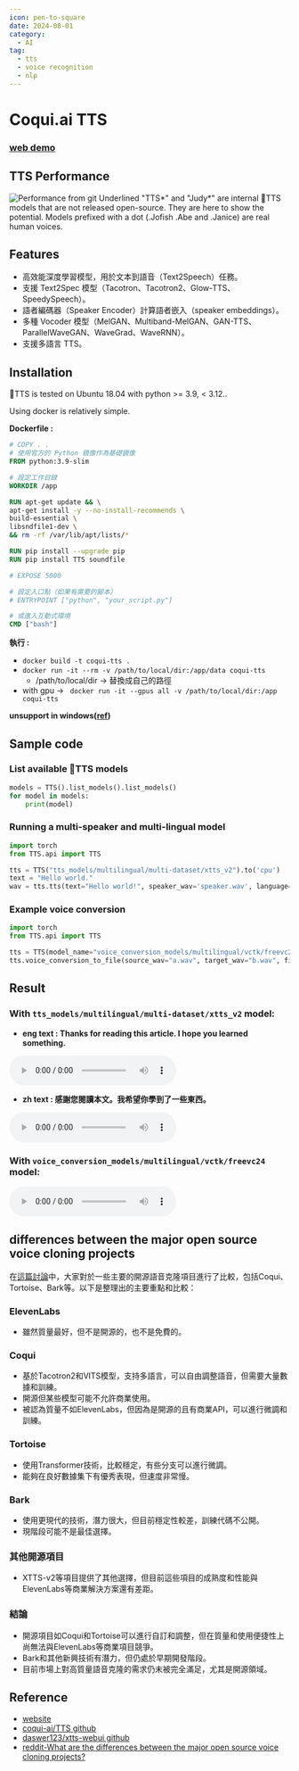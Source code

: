 ```yaml
---
icon: pen-to-square
date: 2024-08-01
category:
  - AI
tag:
  - tts
  - voice recognition
  - nlp
---
```

# Coqui.ai TTS

### [web demo](https://huggingface.co/spaces/coqui/xtts)

## TTS Performance
![Performance from git](https://raw.githubusercontent.com/coqui-ai/TTS/main/images/TTS-performance.png)
Underlined "TTS*" and "Judy*" are internal 🐸TTS models that are not released open-source. They are here to show the potential. Models prefixed with a dot (.Jofish .Abe and .Janice) are real human voices.

## Features
- 高效能深度學習模型，用於文本到語音（Text2Speech）任務。
- 支援 Text2Spec 模型（Tacotron、Tacotron2、Glow-TTS、SpeedySpeech）。
- 語者編碼器（Speaker Encoder）計算語者嵌入（speaker embeddings）。
- 多種 Vocoder 模型（MelGAN、Multiband-MelGAN、GAN-TTS、ParallelWaveGAN、WaveGrad、WaveRNN）。
- 支援多語言 TTS。

## Installation
🐸TTS is tested on Ubuntu 18.04 with python >= 3.9, < 3.12..

Using docker is relatively simple.

**Dockerfile :**
``` Dockerfile
# COPY . .
# 使用官方的 Python 鏡像作為基礎鏡像
FROM python:3.9-slim

# 設定工作目錄
WORKDIR /app

RUN apt-get update && \
apt-get install -y --no-install-recommends \
build-essential \
libsndfile1-dev \
&& rm -rf /var/lib/apt/lists/*

RUN pip install --upgrade pip
RUN pip install TTS soundfile

# EXPOSE 5000

# 設定入口點（如果有需要的腳本）
# ENTRYPOINT ["python", "your_script.py"]

# 或進入互動式環境
CMD ["bash"]
```

**執行 :** 
- ``docker build -t coqui-tts .``
- ``docker run -it --rm -v /path/to/local/dir:/app/data coqui-tts``
    - /path/to/local/dir -> 替換成自己的路徑
- with gpu -> `` docker run -it --gpus all -v /path/to/local/dir:/app coqui-tts``

**unsupport in windows([ref](https://github.com/coqui-ai/TTS/issues/2075))**

## Sample code

### List available 🐸TTS models
```python
models = TTS().list_models().list_models()
for model in models:
    print(model)
```


### Running a multi-speaker and multi-lingual model
```python
import torch
from TTS.api import TTS

tts = TTS("tts_models/multilingual/multi-dataset/xtts_v2").to('cpu')
text = "Hello world."
wav = tts.tts(text="Hello world!", speaker_wav='speaker.wav', language="en")
```

### Example voice conversion
```python
import torch
from TTS.api import TTS

tts = TTS(model_name="voice_conversion_models/multilingual/vctk/freevc24").to("cpu")
tts.voice_conversion_to_file(source_wav="a.wav", target_wav="b.wav", file_path="output.wav")
```

## Result

### With ``tts_models/multilingual/multi-dataset/xtts_v2`` model:

- **eng text : Thanks for reading this article. I hope you learned something.**

<audio controls>
    <source src="@source/ai/tts/result/coqui-tts-en-result.wav" type="audio/mpeg">
    Your browser does not support the audio tag.
</audio>

- **zh text : 感謝您閱讀本文。我希望你學到了一些東西。**

<audio controls>
    <source src="@source/ai/tts/result/coqui-tts-zh-result.wav" type="audio/mpeg">
    Your browser does not support the audio tag.
</audio>

###  With ``voice_conversion_models/multilingual/vctk/freevc24`` model:

<audio controls>
    <source src="@source/ai/tts/result/coqui-tts-convert-result.wav" type="audio/mpeg">
    Your browser does not support the audio tag.
</audio>

## differences between the major open source voice cloning projects
在[這篇討論](https://www.reddit.com/r/MachineLearning/comments/133hanr/d_what_are_the_differences_between_the_major_open/)中，大家對於一些主要的開源語音克隆項目進行了比較，包括Coqui、Tortoise、Bark等。以下是整理出的主要重點和比較：

### ElevenLabs
- 雖然質量最好，但不是開源的，也不是免費的。

### Coqui
- 基於Tacotron2和VITS模型，支持多語言，可以自由調整語音，但需要大量數據和訓練。
- 開源但某些模型可能不允許商業使用。
- 被認為質量不如ElevenLabs，但因為是開源的且有商業API，可以進行微調和訓練。

### Tortoise
- 使用Transformer技術，比較穩定，有些分支可以進行微調。
- 能夠在良好數據集下有優秀表現，但速度非常慢。

### Bark
- 使用更現代的技術，潛力很大，但目前穩定性較差，訓練代碼不公開。
- 現階段可能不是最佳選擇。

### 其他開源項目
- XTTS-v2等項目提供了其他選擇，但目前這些項目的成熟度和性能與ElevenLabs等商業解決方案還有差距。

### 結論
- 開源項目如Coqui和Tortoise可以進行自訂和調整，但在質量和使用便捷性上尚無法與ElevenLabs等商業項目競爭。
- Bark和其他新興技術有潛力，但仍處於早期開發階段。
- 目前市場上對高質量語音克隆的需求仍未被完全滿足，尤其是開源領域。

## Reference
- [website](https://coqui.ai/)
- [coqui-ai/TTS github](https://github.com/coqui-ai/TTS?tab=readme-ov-file)
- [daswer123/xtts-webui github](https://github.com/daswer123/xtts-webui)
- [reddit-What are the differences between the major open source voice cloning projects?](https://www.reddit.com/r/MachineLearning/comments/133hanr/d_what_are_the_differences_between_the_major_open/)